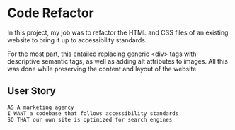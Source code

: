 # Code Refactor

In this project, my job was to refactor the HTML and CSS files of an existing website to bring it up to accessibility standards.

For the most part, this entailed replacing generic &lt;div&gt; tags with descriptive semantic tags, as well as adding alt attributes to images. All this was done while preserving the content and layout of the website.

## User Story

```
AS A marketing agency
I WANT a codebase that follows accessibility standards
SO THAT our own site is optimized for search engines
```

